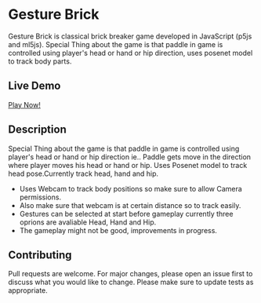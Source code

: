 # Gesture Brick
Gesture Brick is classical brick breaker game developed in JavaScript (p5js and ml5js). Special Thing about the game is that paddle in game is controlled using player's head or hand or hip direction, uses posenet model to track body parts.

## Live Demo
[Play Now! ](https://tarun-bisht.github.io/gesture-brick/index.html)

## Description
Special Thing about the game is that paddle in game is controlled using player's head or hand or hip direction ie.. Paddle gets move in the direction where player moves his head or hand or hip. Uses Posenet model to track head pose.Currently track head, hand and hip.
* Uses Webcam to track body positions so make sure to allow Camera permissions.
* Also make sure that webcam is at certain distance so to track easily.
* Gestures can be selected at start before gameplay currently three oprions are avaliable Head, Hand and Hip.
* The gameplay might not be good, improvements in progress.

## Contributing
Pull requests are welcome. For major changes, please open an issue first to discuss what you would like to change.
Please make sure to update tests as appropriate.
